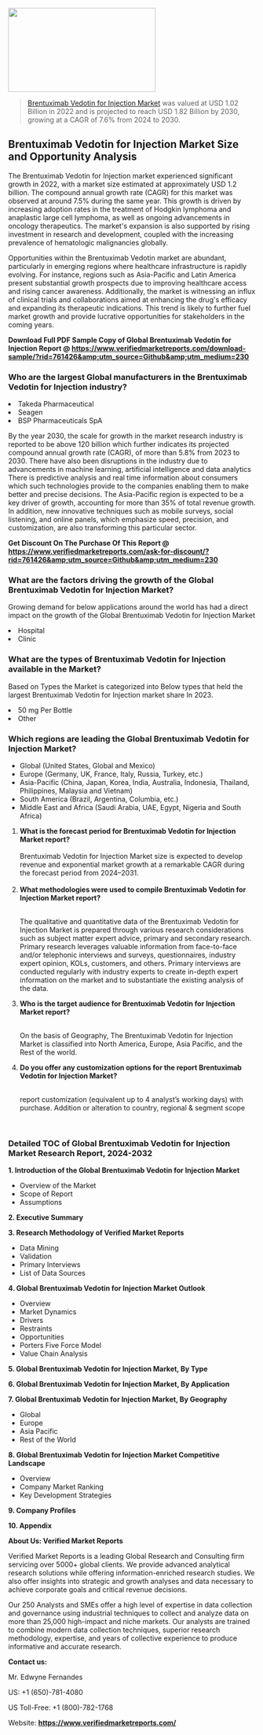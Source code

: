 <img src="https://ffe5etoiles.com/wp-content/uploads/2024/12/MST1-300x171.png" alt="" width="300" height="171" class="alignnone size-medium wp-image-20088" /><blockquote><p><p><a href="https://www.verifiedmarketreports.com/download-sample/?rid=761426&utm_source=Github&utm_medium=230" target="_blank">Brentuximab Vedotin for Injection Market</a> was valued at USD 1.02 Billion in 2022 and is projected to reach USD 1.82 Billion by 2030, growing at a CAGR of 7.6% from 2024 to 2030.</p></blockquote><p><h2>Brentuximab Vedotin for Injection Market Size and Opportunity Analysis</h2> <p>The Brentuximab Vedotin for Injection market experienced significant growth in 2022, with a market size estimated at approximately USD 1.2 billion. The compound annual growth rate (CAGR) for this market was observed at around 7.5% during the same year. This growth is driven by increasing adoption rates in the treatment of Hodgkin lymphoma and anaplastic large cell lymphoma, as well as ongoing advancements in oncology therapeutics. The market's expansion is also supported by rising investment in research and development, coupled with the increasing prevalence of hematologic malignancies globally.</p> <p>Opportunities within the Brentuximab Vedotin market are abundant, particularly in emerging regions where healthcare infrastructure is rapidly evolving. For instance, regions such as Asia-Pacific and Latin America present substantial growth prospects due to improving healthcare access and rising cancer awareness. Additionally, the market is witnessing an influx of clinical trials and collaborations aimed at enhancing the drug's efficacy and expanding its therapeutic indications. This trend is likely to further fuel market growth and provide lucrative opportunities for stakeholders in the coming years.</p> </p><p class=""><strong>Download Full PDF Sample Copy of Global Brentuximab Vedotin for Injection Report @ <a href="https://www.verifiedmarketreports.com/download-sample/?rid=761426&amp;utm_source=Github&amp;utm_medium=230" target="_blank">https://www.verifiedmarketreports.com/download-sample/?rid=761426&amp;utm_source=Github&amp;utm_medium=230</a></strong></p><h3 id="" class="">Who are the largest Global manufacturers in the Brentuximab Vedotin for Injection industry?</h3><p><li>Takeda Pharmaceutical</li><li> Seagen</li><li> BSP Pharmaceuticals SpA</li></p><div class=""><div class="" dir="" data-message-author-role="" data-message-id="" data-message-model-slug=""><div class=""><div class=""><div class=""><div class="" dir="" data-message-author-role="" data-message-id="" data-message-model-slug=""><div class=""><div class=""><p>By the year 2030, the scale for growth in the market research industry is reported to be above 120 billion which further indicates its projected compound annual growth rate (CAGR), of more than 5.8% from 2023 to 2030. There have also been disruptions in the industry due to advancements in machine learning, artificial intelligence and data analytics There is predictive analysis and real time information about consumers which such technologies provide to the companies enabling them to make better and precise decisions. The Asia-Pacific region is expected to be a key driver of growth, accounting for more than 35% of total revenue growth. In addition, new innovative techniques such as mobile surveys, social listening, and online panels, which emphasize speed, precision, and customization, are also transforming this particular sector.</p><p><strong>Get Discount On The Purchase Of This Report @&nbsp; <a href="https://www.verifiedmarketreports.com/ask-for-discount/?rid=761426&amp;utm_source=Github&amp;utm_medium=230" target="_blank">https://www.verifiedmarketreports.com/ask-for-discount/?rid=761426&amp;utm_source=Github&amp;utm_medium=230</a></strong></p></div></div></div></div></div></div></div></div><h3 id="" class="">What are the factors driving the growth of the Global Brentuximab Vedotin for Injection Market?</h3><p id="" class="">Growing demand for below applications around the world has had a direct impact on the growth of the Global Brentuximab Vedotin for Injection Market</p><p id="" class=""><li>Hospital</li><li> Clinic</li></p><h3 id="" class="">What are the types of Brentuximab Vedotin for Injection available in the Market?</h3><p id="" class="">Based on Types the Market is categorized into Below types that held the largest Brentuximab Vedotin for Injection market share In 2023.</p><p id="" class=""><li>50 mg Per Bottle</li><li> Other</li></p><h3 id="" class="">Which regions are leading the Global Brentuximab Vedotin for Injection Market?</h3><ul><li>Global (United States, Global and Mexico)</li><li>Europe (Germany, UK, France, Italy, Russia, Turkey, etc.)</li><li>Asia-Pacific (China, Japan, Korea, India, Australia, Indonesia, Thailand, Philippines, Malaysia and Vietnam)</li><li>South America (Brazil, Argentina, Columbia, etc.)</li><li>Middle East and Africa (Saudi Arabia, UAE, Egypt, Nigeria and South Africa)</li></ul><p><ol><li><strong>What is the forecast period for Brentuximab Vedotin for Injection Market report?<br /></strong><br /><span data-sheets-root="1" data-sheets-value="{&quot;1&quot;:2,&quot;2&quot;:&quot;XXXX size is expected to develop revenue and exponential market growth at a remarkable CAGR during the forecast period from 2024&ndash;2030.&quot;}" data-sheets-userformat="{&quot;2&quot;:12674,&quot;4&quot;:{&quot;1&quot;:2,&quot;2&quot;:16776960},&quot;10&quot;:2,&quot;11&quot;:0,&quot;15&quot;:&quot;Arial&quot;,&quot;16&quot;:12}">Brentuximab Vedotin for Injection Market size is expected to develop revenue and exponential market growth at a remarkable CAGR during the forecast period from 2024&ndash;2031.</span><br /><br /></li><li><strong>What methodologies were used to compile Brentuximab Vedotin for Injection Market report?<br /><br /></strong><p>The qualitative and quantitative data of the&nbsp;Brentuximab Vedotin for Injection Market is prepared through various research considerations such as subject matter expert advice, primary and secondary research. Primary research leverages valuable information from face-to-face and/or telephonic interviews and surveys, questionnaires, industry expert opinion, KOLs, customers, and others. Primary interviews are conducted regularly with industry experts to create in-depth expert information on the market and to substantiate the existing analysis of the data.&nbsp;</p></li><li><strong>Who is the target audience for Brentuximab Vedotin for Injection Market report?<br /><br /></strong><p>On the basis of Geography, The&nbsp;Brentuximab Vedotin for Injection Market is classified into North America, Europe, Asia Pacific, and the Rest of the world.</p></li><li><strong>Do you offer any customization options for the report Brentuximab Vedotin for Injection Market?<br /><br /></strong><p>report customization (equivalent up to 4 analyst&rsquo;s working days) with purchase. Addition or alteration to country, regional &amp; segment scope</p><p>&nbsp;</p></li></ol></p><h3 id="" class="">Detailed TOC of Global Brentuximab Vedotin for Injection Market Research Report, 2024-2032</h3><p id="" class=""><strong>1. Introduction of the Global Brentuximab Vedotin for Injection Market</strong></p><ul><li>Overview of the Market</li><li>Scope of Report</li><li>Assumptions</li></ul><p id="" class=""><strong>2. Executive Summary</strong></p><p id="" class=""><strong>3. Research Methodology of&nbsp;Verified Market Reports</strong></p><ul><li>Data Mining</li><li>Validation</li><li>Primary Interviews</li><li>List of Data Sources</li></ul><p id="" class=""><strong>4. Global Brentuximab Vedotin for Injection Market Outlook</strong></p><ul><li>Overview</li><li>Market Dynamics</li><li>Drivers</li><li>Restraints</li><li>Opportunities</li><li>Porters Five Force Model</li><li>Value Chain Analysis</li></ul><p id="" class=""><strong>5. Global Brentuximab Vedotin for Injection Market, By&nbsp;Type</strong></p><p id="" class=""><strong>6. Global Brentuximab Vedotin for Injection Market, By Application</strong></p><p id="" class=""><strong>7. Global Brentuximab Vedotin for Injection Market, By Geography</strong></p><ul><li>Global</li><li>Europe</li><li>Asia Pacific</li><li>Rest of the World</li></ul><p id="" class=""><strong>8. Global Brentuximab Vedotin for Injection Market Competitive Landscape</strong></p><ul><li>Overview</li><li>Company Market Ranking</li><li>Key Development Strategies</li></ul><p id="" class=""><strong>9. Company Profiles</strong></p><p id="" class=""><strong>10. Appendix</strong></p><p id="" class=""><strong>About Us: Verified Market Reports</strong></p><p id="" class="">Verified Market Reports is a leading Global Research and Consulting firm servicing over 5000+ global clients. We provide advanced analytical research solutions while offering information-enriched research studies. We also offer insights into strategic and growth analyses and data necessary to achieve corporate goals and critical revenue decisions.</p><p id="" class="">Our 250 Analysts and SMEs offer a high level of expertise in data collection and governance using industrial techniques to collect and analyze data on more than 25,000 high-impact and niche markets. Our analysts are trained to combine modern data collection techniques, superior research methodology, expertise, and years of collective experience to produce informative and accurate research.</p><p id="" class=""><strong>Contact us:</strong></p><p id="" class="">Mr. Edwyne Fernandes</p><p id="" class="">US: +1 (650)-781-4080</p><p id="" class="">US Toll-Free: +1 (800)-782-1768</p><p id="" class="">Website: <a target="" data-test-app-aware-link=""><strong>https://www.verifiedmarketreports.com/</strong></a></p>
